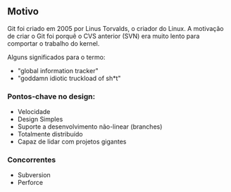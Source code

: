 Motivo
------

Git foi criado em 2005 por Linus Torvalds, o criador do Linux.
A motivação de criar o Git foi porquê o CVS anterior (SVN) era
muito lento para comportar o trabalho do kernel.

Alguns significados para o termo:
 - "global information tracker"
 - "goddamn idiotic truckload of sh*t"

### Pontos-chave no design:

 - Velocidade
 - Design Simples
 - Suporte a desenvolvimento não-linear (branches)
 - Totalmente distribuído
 - Capaz de lidar com projetos gigantes


### Concorrentes

 - Subversion
 - Perforce
